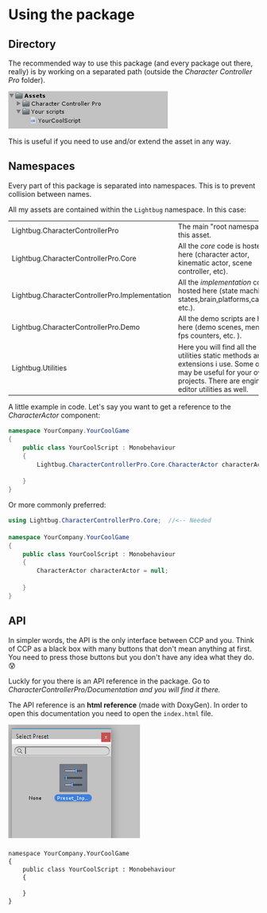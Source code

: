 # Using the package

## Directory

The recommended way to use this package \(and every package out there, really\) is by working on a separated path \(outside the _Character Controller Pro_ folder\). 

![](../.gitbook/assets/imagen%20%2821%29.png)

This is useful if you need to use and/or extend the asset in any way.

## Namespaces

Every part of this package is separated into namespaces. This is to prevent collision between names.

All my assets are contained within the `Lightbug` namespace. In this case:

|  |  |
| :--- | :--- |
| Lightbug.CharacterControllerPro | The main "root namespace" for this asset. |
| Lightbug.CharacterControllerPro.Core | All the _core_ code is hosted here \(character actor, kinematic actor, scene controller, etc\). |
| Lightbug.CharacterControllerPro.Implementation | All the _implementation_ code is hosted here \(state machine, states,brain,platforms,cameras, etc.\). |
| Lightbug.CharacterControllerPro.Demo | All the demo scripts are hosted here \(demo scenes, menus, fps counters, etc. \). |
| Lightbug.Utilities | Here you will find all the utilities static methods and extensions i use. Some of them may be useful for your own projects. There are engine and editor utilities as well. |

A little example in code. Let's say you want to get a reference to the _CharacterActor_ component:

```csharp
namespace YourCompany.YourCoolGame
{
    public class YourCoolScript : Monobehaviour
    {
        Lightbug.CharacterControllerPro.Core.CharacterActor characterActor = null;
        
    }
}
```

Or more commonly preferred:

```csharp
using Lightbug.CharacterControllerPro.Core;  //<-- Needed

namespace YourCompany.YourCoolGame
{
    public class YourCoolScript : Monobehaviour
    {
        CharacterActor characterActor = null;
        
    }
}
```

## API

In simpler words, the API is the only interface between CCP and you. Think of CCP as a black box with many buttons that don't mean anything at first. You need to press those buttons but you don't have any idea what they do. 😰 

Luckly for you there is an API reference in the package. Go to _CharacterControllerPro/Documentation and you will find it there._ 

The API reference is an **html reference** \(made with DoxyGen\). In order to open this documentation you need to open the `index.html` file.

![](../.gitbook/assets/imagen%20%2816%29.png)

#### 

```text
namespace YourCompany.YourCoolGame
{
    public class YourCoolScript : Monobehaviour
    {
        
    }
}
```

### 

